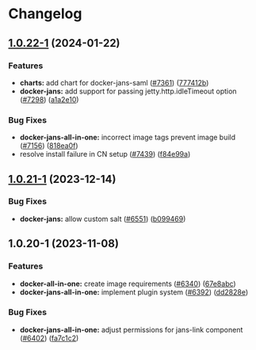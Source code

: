 # Changelog

## [1.0.22-1](https://github.com/JanssenProject/jans/compare/docker-jans-all-in-one-v1.0.21-1...docker-jans-all-in-one-v1.0.22-1) (2024-01-22)


### Features

* **charts:** add chart for docker-jans-saml ([#7361](https://github.com/JanssenProject/jans/issues/7361)) ([777412b](https://github.com/JanssenProject/jans/commit/777412b279154db2dc4ba821de39c3d271d6d6d1))
* **docker-jans:** add support for passing jetty.http.idleTimeout option ([#7298](https://github.com/JanssenProject/jans/issues/7298)) ([a1a2e10](https://github.com/JanssenProject/jans/commit/a1a2e1062c0759a40c6d45b48158ff8741473ada))


### Bug Fixes

* **docker-jans-all-in-one:** incorrect image tags prevent image build ([#7156](https://github.com/JanssenProject/jans/issues/7156)) ([818ea0f](https://github.com/JanssenProject/jans/commit/818ea0f8fcaad504749f9ff3cfb115c583bd1d32))
* resolve install failure in CN setup ([#7439](https://github.com/JanssenProject/jans/issues/7439)) ([f84e99a](https://github.com/JanssenProject/jans/commit/f84e99a1a6257854cd23e2cc16aa1a3a5d0790b6))

## [1.0.21-1](https://github.com/JanssenProject/jans/compare/docker-jans-all-in-one-v1.0.20-1...docker-jans-all-in-one-v1.0.21-1) (2023-12-14)


### Bug Fixes

* **docker-jans:** allow custom salt ([#6551](https://github.com/JanssenProject/jans/issues/6551)) ([b099469](https://github.com/JanssenProject/jans/commit/b099469cd69ce958ae89945a8aecab1f0f446322))

## 1.0.20-1 (2023-11-08)


### Features

* **docker-all-in-one:** create image requirements ([#6340](https://github.com/JanssenProject/jans/issues/6340)) ([67e8abc](https://github.com/JanssenProject/jans/commit/67e8abc6a3067f4949ea0c4da4d41b370eef53fb))
* **docker-jans-all-in-one:** implement plugin system ([#6392](https://github.com/JanssenProject/jans/issues/6392)) ([dd2828e](https://github.com/JanssenProject/jans/commit/dd2828edfd3d3b921c0d5974370f1f3e169d3c81))


### Bug Fixes

* **docker-jans-all-in-one:** adjust permissions for jans-link component ([#6402](https://github.com/JanssenProject/jans/issues/6402)) ([fa7c1c2](https://github.com/JanssenProject/jans/commit/fa7c1c257d6ccfb3425905d15a56e860a6da4676))
